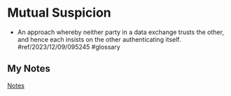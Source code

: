 # Mutual Suspicion
- An approach whereby neither party in a data exchange trusts the other, and hence each insists on the other authenticating itself. #ref/2023/12/09/095245 #glossary 
## My Notes
[Notes](mynotes/mutual-suspicion-notes.md)
